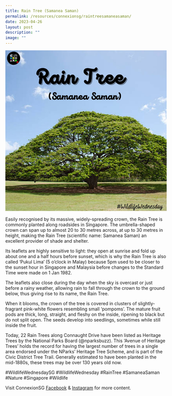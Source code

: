 ```yaml
---
title: Rain Tree (Samanea Saman)
permalink: /resources/connexionsg/raintreesamaneasaman/
date: 2023-04-26
layout: post
description: ""
image: ""
---
```

![](/images/connexionsg/2023/rain%20tree.png)

Easily recognised by its massive, widely-spreading crown, the Rain Tree is commonly planted along roadsides in Singapore. The umbrella-shaped crown can span up to almost 20 to 30 metres across, at up to 30 metres in height, making the Rain Tree (scientific name: Samanea Saman) an excellent provider of shade and shelter.

Its leaflets are highly sensitive to light: they open at sunrise and fold up about one and a half hours before sunset, which is why the Rain Tree is also called ‘Pukul Lima’ (5 o’clock in Malay) because 5pm used to be closer to the sunset hour in Singapore and Malaysia before changes to the Standard Time were made on 1 Jan 1982.

The leaflets also close during the day when the sky is overcast or just before a rainy weather, allowing rain to fall through the crown to the ground below, thus giving rise to its name, the Rain Tree.

When it blooms, the crown of the tree is covered in clusters of slightly-fragrant pink-white flowers resembling small ‘pompoms’. The mature fruit pods are thick, long, straight, and fleshy on the inside, ripening to black but do not split open. The seeds develop into seedlings, sometimes while still inside the fruit.

Today, 22 Rain Trees along Connaught Drive have been listed as Heritage Trees by the National Parks Board (@nparksbuzz). This ‘Avenue of Heritage Trees’ holds the record for having the largest number of trees in a single area endorsed under the NParks’ Heritage Tree Scheme, and is part of the Civic District Tree Trail. Generally estimated to have been planted in the mid-1880s, these trees may be over 130 years old now.

#WildlifeWednesdaySG #WildlifeWednesday #RainTree #SamaneaSaman #Nature #Singapore #Wildlife

Visit ConnexionSG [Facebook](https://www.facebook.com/ConnexionSG) & [Instagram](https://www.instagram.com/connexionsg/) for more content.